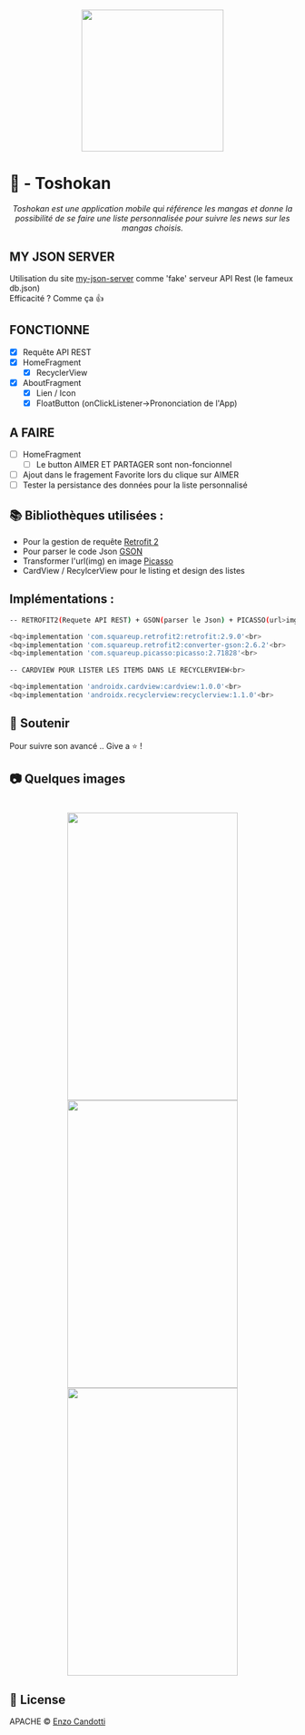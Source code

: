 <h1 align="center">
    <img height="250" hidth="250" src="https://i.pinimg.com/originals/e1/de/99/e1de99a598c38a545a57bcd75832a858.png">
</h1>

# :panda_face: - Toshokan
*<div align="center">Toshokan est une application mobile qui référence les mangas et donne la possibilité de se faire une liste personnalisée pour suivre les news sur les mangas choisis.</div>*

## MY JSON SERVER
Utilisation du site [my-json-server](https://my-json-server.typicode.com/) comme 'fake' serveur API Rest (le fameux db.json)<br>
Efficacité ? Comme ça :thumbsup:

## FONCTIONNE
- [X] Requête API REST
- [X] HomeFragment
    - [X] RecyclerView
- [X] AboutFragment
    - [X] Lien / Icon
    - [X] FloatButton (onClickListener->Prononciation de l'App)

## A FAIRE
- [ ] HomeFragment
    - [ ] Le button AIMER ET PARTAGER sont non-foncionnel
- [ ] Ajout dans le fragement Favorite lors du clique sur AIMER
- [ ] Tester la persistance des données pour la liste personnalisé

## :books: Bibliothèques utilisées :

- Pour la gestion de requête [Retrofit 2](https://square.github.io/retrofit/)
- Pour parser le code Json [GSON](https://github.com/google/gson)
- Transformer l'url(img) en image [Picasso](https://square.github.io/picasso/)
- CardView / RecylcerView pour le listing et design des listes

## Implémentations :
~~~bash
-- RETROFIT2(Requete API REST) + GSON(parser le Json) + PICASSO(url>img)<br>

<bq>implementation 'com.squareup.retrofit2:retrofit:2.9.0'<br>
<bq>implementation 'com.squareup.retrofit2:converter-gson:2.6.2'<br>
<bq>implementation 'com.squareup.picasso:picasso:2.71828'<br>
    
-- CARDVIEW POUR LISTER LES ITEMS DANS LE RECYCLERVIEW<br>

<bq>implementation 'androidx.cardview:cardview:1.0.0'<br>
<bq>implementation 'androidx.recyclerview:recyclerview:1.1.0'<br>
~~~

## :stars: Soutenir

Pour suivre son avancé .. Give a :star: !

## :camera: Quelques images
<h1 align="center">
    <img width="300" height="507" src="https://imagizer.imageshack.com/img922/5637/xVqNzz.png"> <img width="300" height="507" src="https://imagizer.imageshack.com/img922/4215/7ul1ta.png"> <img width="300" height="507" src="https://imagizer.imageshack.com/img922/678/16sbIF.png">
</h1>

## :scroll: License

APACHE © [Enzo Candotti](https://www.enzocandotti.fr/)
